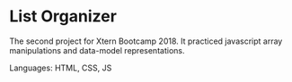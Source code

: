 # List Organizer

The second project for Xtern Bootcamp 2018. It practiced javascript array manipulations and data-model representations.

Languages: HTML, CSS, JS
